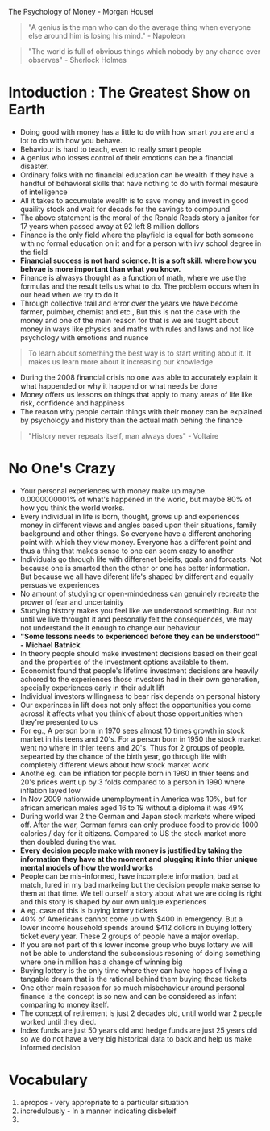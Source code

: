The Psychology of Money - Morgan Housel

> "A genius is the man who can do the average thing when everyone else around him is losing his mind." - Napoleon

> "The world is full of obvious things which nobody by any chance ever observes" - Sherlock Holmes

# Intoduction : The Greatest Show on Earth

- Doing good with money has a little to do with how smart you are and a lot to do with how you behave.
- Behaviour is hard to teach, even to really smart people
- A genius who losses control of their emotions can be a financial disaster. 
- Ordinary folks with no financial education can be wealth if they have a handful of behavioral skills that have nothing to do with formal mesaure of intelligence
- All it takes to accumulate wealth is to save money and invest in good quaility stock and wait for decads for the savings to compound
- The above statement is the moral of the Ronald Reads story a janitor for 17 years when passed away at 92 left 8 million dollors
- Finance is the only field where the playfield is equal for both someone with no formal education on it and for a person with ivy school degree in the field
- **Financial success is not hard science. It is a soft skill. where how you behvae is more important than what you know.**
- Finance is alwasys thought as a function of math, where we use the formulas and the result tells us what to do. The problem occurs when in our head when we try to do it
- Through collective trail and error over the years we have become farmer, pulmber, chemist and etc., But this is not the case with the money and one of the main reason for that is we are taught about money in ways like physics and maths with rules and laws and not like psychology with emotions and nuance
> To learn about something the best way is to start writing about it. It makes us learn more about it increasing our knowledge
- During the 2008 financial crisis no one was able to accurately explain it what happended or why it happend or what needs be done
- Money offers us lessons on things that apply to many areas of life like risk, confidence and happiness
- The reason why people certain things with their money can be explained by psychology and history than the actual math behing the finance
> "History never repeats itself, man always does" - Voltaire

# No One's Crazy

- Your personal experiences with money make up maybe. 0.0000000001% of what's happened in the world, but maybe 80% of how you think the world works.
- Every individual in life is born, thought, grows up and experiences money in different views and angles based upon their situations, family background and other things. So everyone have a different anchoring point with which they view money. Everyone has a different point and thus a thing that makes sense to one can seem crazy to another
- Individuals go through life with differenet beleifs, goals and forcasts. Not because one is smarted then the other or one has better information. But because we all have diferent life's shaped by different and equally persuasive experiences
- No amount of studying or open-mindedness can genuinely recreate the prower of fear and uncertainity
- Studying history makes you feel like we understood something. But not until we live throught it and personally felt the consequences, we may not understand the it enough to change our behaviour
- **"Some lessons needs to experienced before they can be understood" - Michael Batnick**
- In theory people should make investment decisions based on their goal and the properties of the investment options available to them.
- Economist found that people's lifetime investment decisions are heavily achored to the experiences those investors had in their own generation, specially experiences early in their adult lift
- Individual investors willingness to bear risk depends on personal history
- Our experinces in lift does not only affect the opportunities you come acrossl it affects what you think of about those opportunities when they're presented to us
- For eg., A person born in 1970 sees almost 10 times growth in stock market in his teens and 20's. For a person born in 1950 the stock market went no where in thier teens and 20's. Thus for 2 groups of people. sepearted by the chance of the birth year, go through life with completely different views about how stock market work
- Anothe eg. can be inflation for people born in 1960 in thier teens and 20's prices went up by 3 folds compared to a person in 1990 where inflation layed low
- In Nov 2009 nationwide unemployment in America was 10%, but for african american males aged 16 to 19 without a diploma it was 49%
- During world war 2 the German and Japan stock markets where wiped off. After the war, German famrs can only produce food to provide 1000 calories / day for it citizens. Compared to US the stock market more then doubled during the war.
- **Every decision people make with money is justified by taking the information they have at the moment and plugging it into thier unique mental models of how the world works**
- People can be mis-informed, have incomplete information, bad at match, lured in my bad markeing but the decision people make sense to them at that time. We tell ourself a story about what we are doing is right and this story is shaped by our own unique experiences
- A eg. case of this is buying lottery tickets
- 40% of Americans cannot come up with $400 in emergency. But a lower income household spends around $412 dollors in buying lottery ticket every year. These 2 groups of people have a major overlap.
- If you are not part of this lower income group who buys lottery we will not be able to understand the subconsious resoning of doing something where one in million has a change of winning big
- Buying lottery is the only time where they can have hopes of living a tangable dream that is the rational behind them buying those tickets
- One other main resason for so much misbehaviour around personal finance is the concept is so new and can be considered as infant comparing to money itself.
- The concept of retirement is just 2 decades old, until world war 2 people worked until they died.
- Index funds are just 50 years old and hedge funds are just 25 years old so we do not have a very big historical data to back and help us make informed decision




# Vocabulary

1. apropos - very appropriate to a particular situation
2. incredulously - In a manner indicating disbeleif
3. 
